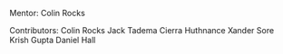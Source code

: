 Mentor:
Colin Rocks

Contributors:
Colin Rocks
Jack Tadema
Cierra Huthnance
Xander Sore
Krish Gupta
Daniel Hall